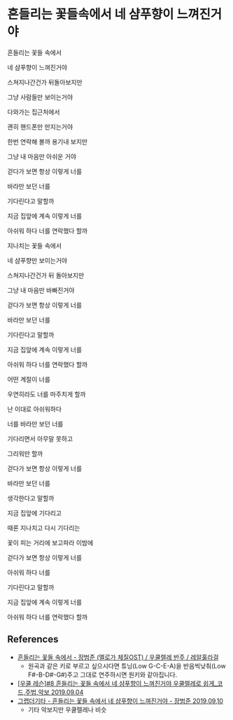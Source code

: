 # 흔들리는 꽃들속에서 네 샴푸향이 느껴진거야

흔들리는 꽃들 속에서

네 샴푸향이 느껴진거야

스쳐지나간건가 뒤돌아보지만

그냥 사람들만 보이는거야

다와가는 집근처에서

괜히 핸드폰만 만지는거야

한번 연락해 볼까 용기내 보지만

그냥 내 마음만 아쉬운 거야

걷다가 보면 항상 이렇게 너를

바라만 보던 너를

기다린다고 말할까

지금 집앞에 계속 이렇게 너를

아쉬워 하다 너를 연락했다 할까


지나치는 꽃들 속에서

네 샴푸향만 보이는거야

스쳐지나간건가 뒤 돌아보지만

그냥 내 마음만 바빠진거야

걷다가 보면 항상 이렇게 너를

바라만 보던 너를

기다린다고 말할까

지금 집앞에 계속 이렇게 너를

아쉬워 하다 너를 연락했다 할까

어떤 계절이 너를

우연히라도 너를 마주치게 할까

난 이대로 아쉬워하다

너를 바라만 보던 너를

기다리면서 아무말 못하고

그리워만 할까


걷다가 보면 항상 이렇게 너를

바라만 보던 너를

생각한다고 말할까

지금 집앞에 기다리고

때론 지나치고 다시 기다리는

꽃이 피는 거리에 보고파라 이밤에

걷다가 보면 항상 이렇게 너를

아쉬워 하다 너를

기다린다고 말할까

지금 집앞에 계속 이렇게 너를

아쉬워 하다 너를 연락했다 할까

## References
* [흔들리는 꽃들 속에서 - 장범준 (멜로가 체질OST) / 우쿨렐레 반주 / 레알훌라걸](https://www.youtube.com/watch?v=OiclXA0yX_Y)
  * 원곡과 같은 키로 부르고 싶으시다면 튜닝(Low G-C-E-A)을 반음씩낮춰(Low F#-B-D#-G#)주고 그대로 연주하시면 원키와 같아집니다.
* [[우쿨 레슨]#8 흔들리는 꽃들 속에서 네 샴푸향이 느껴진거야 우쿨렐레로 쉽게_코드,주법,악보 2019.09.04](https://www.youtube.com/watch?v=Kk6B5OzDikk)
* [그랩더기타 - 흔들리는 꽃들 속에서 네 샴푸향이 느껴진거야 - 장범준 2019,09,10](https://blog.naver.com/guitarphil/221644940166)
  * 기타 악보지만 우쿨렐레나 비슷
